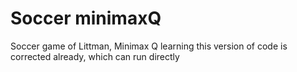# Soccer minimaxQ
Soccer game of Littman, Minimax Q learning
this version of code is corrected already, which can run directly
